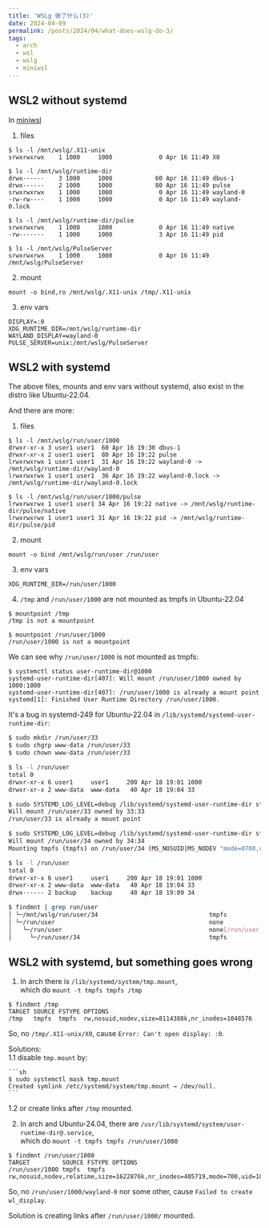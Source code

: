 ```yaml
---
title: 'WSLg 做了什么(3)'
date: 2024-04-09
permalink: /posts/2024/04/what-does-wslg-do-3/
tags:
  - arch
  - wsl
  - wslg
  - miniwsl
---
```


## WSL2 without systemd
In [miniwsl](https://github.com/0xbadfca11/miniwsl)
1. files  

  ```
  $ ls -l /mnt/wslg/.X11-unix
  srwxrwxrwx    1 1000     1000             0 Apr 16 11:49 X0

  $ ls -l /mnt/wslg/runtime-dir
  drwx------    3 1000     1000            60 Apr 16 11:49 dbus-1
  drwx------    2 1000     1000            80 Apr 16 11:49 pulse
  srwxrwxrwx    1 1000     1000             0 Apr 16 11:49 wayland-0
  -rw-rw----    1 1000     1000             0 Apr 16 11:49 wayland-0.lock

  $ ls -l /mnt/wslg/runtime-dir/pulse
  srwxrwxrwx    1 1000     1000             0 Apr 16 11:49 native
  -rw-------    1 1000     1000             3 Apr 16 11:49 pid

  $ ls -l /mnt/wslg/PulseServer
  srwxrwxrwx    1 1000     1000             0 Apr 16 11:49 /mnt/wslg/PulseServer
  ```

2. mount  

  ```
  mount -o bind,ro /mnt/wslg/.X11-unix /tmp/.X11-unix
  ```

3. env vars  

  ```
  DISPLAY=:0
  XDG_RUNTIME_DIR=/mnt/wslg/runtime-dir
  WAYLAND_DISPLAY=wayland-0
  PULSE_SERVER=unix:/mnt/wslg/PulseServer
  ```

## WSL2 with systemd  
The above files, mounts and env vars without systemd, also exist in the distro like Ubuntu-22.04.  

And there are more:  
1. files  

  ```
  $ ls -l /mnt/wslg/run/user/1000
  drwxr-xr-x 3 user1 user1  60 Apr 16 19:30 dbus-1
  drwxr-xr-x 2 user1 user1  80 Apr 16 19:22 pulse
  lrwxrwxrwx 1 user1 user1  31 Apr 16 19:22 wayland-0 -> /mnt/wslg/runtime-dir/wayland-0
  lrwxrwxrwx 1 user1 user1  36 Apr 16 19:22 wayland-0.lock -> /mnt/wslg/runtime-dir/wayland-0.lock

  $ ls -l /mnt/wslg/run/user/1000/pulse
  lrwxrwxrwx 1 user1 user1 34 Apr 16 19:22 native -> /mnt/wslg/runtime-dir/pulse/native
  lrwxrwxrwx 1 user1 user1 31 Apr 16 19:22 pid -> /mnt/wslg/runtime-dir/pulse/pid
  ```

2. mount  

  ```
  mount -o bind /mnt/wslg/run/user /run/user
  ```

3. env vars  

  ```
  XDG_RUNTIME_DIR=/run/user/1000
  ```

4. `/tmp` and `/run/user/1000` are not mounted as tmpfs in Ubuntu-22.04  

  ```
  $ mountpoint /tmp
  /tmp is not a mountpoint

  $ mountpoint /run/user/1000
  /run/user/1000 is not a mountpoint
  ```

  We can see why `/run/user/1000` is not mounted as tmpfs:  

  ```
  $ systemctl status user-runtime-dir@1000
  systemd-user-runtime-dir[407]: Will mount /run/user/1000 owned by 1000:1000
  systemd-user-runtime-dir[407]: /run/user/1000 is already a mount point
  systemd[1]: Finished User Runtime Directory /run/user/1000.
  ```

  It's a bug in systemd-249 for Ubuntu-22.04 in `/lib/systemd/systemd-user-runtime-dir`:  

  ```sh
  $ sudo mkdir /run/user/33
  $ sudo chgrp www-data /run/user/33
  $ sudo chown www-data /run/user/33

  $ ls -l /run/user
  total 0
  drwxr-xr-x 6 user1     user1     200 Apr 18 19:01 1000
  drwxr-xr-x 2 www-data  www-data   40 Apr 18 19:04 33

  $ sudo SYSTEMD_LOG_LEVEL=debug /lib/systemd/systemd-user-runtime-dir start 33
  Will mount /run/user/33 owned by 33:33
  /run/user/33 is already a mount point

  $ sudo SYSTEMD_LOG_LEVEL=debug /lib/systemd/systemd-user-runtime-dir start 34
  Will mount /run/user/34 owned by 34:34
  Mounting tmpfs (tmpfs) on /run/user/34 (MS_NOSUID|MS_NODEV "mode=0700,uid=34,gid=34,size=1661825024,nr_inodes=405719")...

  $ ls -l /run/user
  total 0
  drwxr-xr-x 6 user1     user1     200 Apr 18 19:01 1000
  drwxr-xr-x 2 www-data  www-data   40 Apr 18 19:04 33
  drwx------ 2 backup    backup     40 Apr 18 19:09 34

  $ findmnt | grep run/user
  │ └─/mnt/wslg/run/user/34                               tmpfs                   tmpfs         rw,nosuid,nodev,relatime,size=1622876k,nr_inodes=405719,mode=700,uid=34,gid=34
  │ └─/run/user                                           none                    tmpfs         rw,nosuid,nodev,noexec,noatime,mode=755
  │   └─/run/user                                         none[/run/user]         tmpfs         rw,relatime
  │     └─/run/user/34                                    tmpfs                   tmpfs         rw,nosuid,nodev,relatime,size=1622876k,nr_inodes=405719,mode=700,uid=34,gid=34
  ```


## WSL2 with systemd, but something goes wrong  
1. In arch there is `/lib/systemd/system/tmp.mount`,  
  which do `mount -t tmpfs tmpfs /tmp`  

  ```
  $ findmnt /tmp
  TARGET SOURCE FSTYPE OPTIONS
  /tmp   tmpfs  tmpfs  rw,nosuid,nodev,size=8114388k,nr_inodes=1048576
  ```

  So, no `/tmp/.X11-unix/X0`, cause `Error: Can't open display: :0`.    

  Solutions:  
  1.1 disable `tmp.mount` by:  

    ```sh
    $ sudo systemctl mask tmp.mount
    Created symlink /etc/systemd/system/tmp.mount → /dev/null.
    ```

  1.2 or create links after `/tmp` mounted.

2. In arch and Ubuntu-24.04, there are `/usr/lib/systemd/system/user-runtime-dir@.service`,  
  which do `mount -t tmpfs tmpfs /run/user/1000`  

  ```
  $ findmnt /run/user/1000
  TARGET         SOURCE FSTYPE OPTIONS
  /run/user/1000 tmpfs  tmpfs  rw,nosuid,nodev,relatime,size=1622876k,nr_inodes=405719,mode=700,uid=1000,gid=1000
  ```

  So, no `/run/user/1000/wayland-0` nor some other, cause `Failed to create wl_display`.  

  Solution is creating links after `/run/user/1000/` mounted.  
